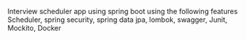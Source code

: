 Interview scheduler app using spring boot using the following features Scheduler, spring security, spring data jpa, lombok, swagger, Junit, Mockito, Docker
